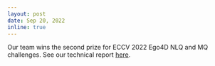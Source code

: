 ```yaml
---
layout: post
date: Sep 20, 2022
inline: true
---
```


Our team wins the second prize for ECCV 2022 Ego4D NLQ and MQ challenges. See our technical report [here](https://ego4d-data.org/workshops/eccv22/).
